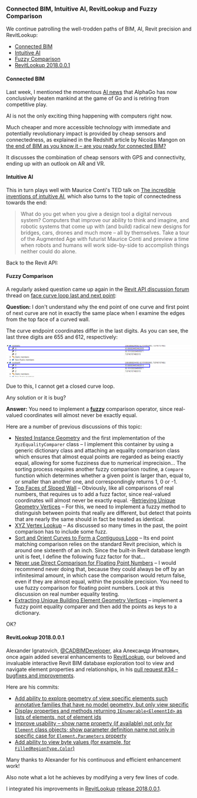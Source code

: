 <head>
<meta http-equiv="Content-Type" content="text/html; charset=utf-8">
<link rel="stylesheet" type="text/css" href="bc.css">
<script src="run_prettify.js" type="text/javascript"></script>
<!--
<script src="https://google-code-prettify.googlecode.com/svn/loader/run_prettify.js" type="text/javascript"></script>
-->
</head>

<!---

- [It’s the End of BIM as You Know It—Are You Ready for Connected BIM?](https://redshift.autodesk.com/connected-bim)
  sensor + gps + connection; follow-up AR and VR

- TED talk on [The incredible inventions of intuitive AI](https://www.youtube.com/watch?v=aR5N2Jl8k14) by Maurice Conti, published on 28 Feb 2017, also turns to the topic of connectedness towards the end:
  > What do you get when you give a design tool a digital nervous system? Computers that improve our ability to think and imagine, and robotic systems that come up with (and build) radical new designs for bridges, cars, drones and much more -- all by themselves. Take a tour of the Augmented Age with futurist Maurice Conti and preview a time when robots and humans will work side-by-side to accomplish things neither could do alone.

- https://forums.autodesk.com/t5/revit-api-forum/face-curve-loop-last-and-next-point/m-p/7130212
  fuzzy comparison
  /a/doc/revit/tbc/git/a $ grep -i fuzz *[md]
  0134_nested_instance_geo.htm:I implement this container by using a generic dictionary class and attaching an equality comparison class which ensures that almost equal points are regarded as being exactly equal, allowing for some fuzziness due to numerical imprecision.
  0134_nested_instance_geo.htm:The sorting process requires another fuzzy comparison routine, a Compare function which determines whether a given point is larger than, equal to, or smaller than another one, and correspondingly returns 1, 0 or -1.
  0620_top_faces_of_wall.htm:Obviously, like all comparisons of real numbers, that requires us to add a fuzz factor, since real-valued coordinates will almost never be exactly equal.
  0620_top_faces_of_wall.htm:<p>I already implemented an XYZ equality comparer incorporating such a fuzz factor in
  0737_melbourne_day_2.htm:For this, we need to somehow implement a fuzzy method to distinguish between points that really are different, but detect that points that are nearly the same should in fact be treated as identical.
  0791_obj_export_basics.htm:<p>As discussed so many times in the past, the point comparison has to include some fuzz.
  0918_contiguous_curves.htm:Since the built-in Revit database length unit is feet, I define the following fuzz factor for that:</p>
  1202_plane_proj_pick.htm:<p>I would recommend never doing that, because they could always be off by an infinitesimal amount, in which case the comparison would return false, even if they are almost equal, within the possible precision. You need to use fuzzy comparison for floating point numbers. Look at this discussion on
  1304_back_from_easter.htm:<p>The easiest, I find, is to implement a fuzzy point equality comparer and then add the points as keys to a dictionary.</p>

- https://github.com/jeremytammik/RevitLookup/pull/34

 @AutodeskForge #ForgeDevCon #RevitAPI @AutodeskRevit #bim #dynamobim
 
 &ndash; 
 ...

-->

### Connected BIM, Intuitive AI, RevitLookup and Fuzzy Comparison

We continue patrolling the well-trodden paths of BIM, AI, Revit precision and RevitLookup:

- [Connected BIM](#2)
- [Intuitive AI](#3)
- [Fuzzy Comparison](#4)
- [RevitLookup 2018.0.0.1](#5)


#### <a name="2"></a>Connected BIM

Last week, I mentioned the
momentous [AI news](http://thebuildingcoder.typepad.com/blog/2017/06/ai-news-and-sub-transaction-regen.html#2) that
AlphaGo has now conclusively beaten mankind at the game of Go and is retiring from competitive play.

AI is not the only exciting thing happening with computers right now.

Much cheaper and more accessible technology with immediate and potentially revolutionary impact is provided by cheap sensors and connectedness, as explained in the Redshift article by Nicolas Mangon
on [the end of BIM as you know it &ndash; are you ready for connected BIM?](https://redshift.autodesk.com/connected-bim)

It discusses the combination of cheap sensors with GPS and connectivity, ending up with an outlook on AR and VR.


#### <a name="3"></a>Intuitive AI

This in turn plays well with Maurice Conti's TED talk
on [The incredible inventions of intuitive AI](https://www.youtube.com/watch?v=aR5N2Jl8k14),
which also turns to the topic of connectedness towards the end:

> What do you get when you give a design tool a digital nervous system? Computers that improve our ability to think and imagine, and robotic systems that come up with (and build) radical new designs for bridges, cars, drones and much more &ndash; all by themselves. Take a tour of the Augmented Age with futurist Maurice Conti and preview a time when robots and humans will work side-by-side to accomplish things neither could do alone.

Back to the Revit API:


#### <a name="4"></a>Fuzzy Comparison

A regularly asked question came up again in
the [Revit API discussion forum](http://forums.autodesk.com/t5/revit-api-forum/bd-p/160) thread
on [face curve loop last and next point](https://forums.autodesk.com/t5/revit-api-forum/face-curve-loop-last-and-next-point/m-p/7130212):

**Question:** I don't understand why the end point of one curve and first point of next curve are not in exactly the same place when I examine the edges from the top face of a curved wall.
 
The curve endpoint coordinates differ in the last digits. As you can see, the last three digits are 655 and 612, respectively:

<center>
<img src="img/fuzz_curve_end_point_coords.png" alt="Curve endpoint digits differ" width="665">
</center>

Due to this, I cannot get a closed curve loop. 
 
Any solution or it is bug?

**Answer:** You need to implement a <u><b>fuzzy</b></u> comparison operator, since real-valued coordinates will almost never be exactly equal.

Here are a number of previous discussions of this topic:

<!--- /a/doc/revit/tbc/git/a $ grep -i fuzz *[md] --->

- [Nested Instance Geometry](http://thebuildingcoder.typepad.com/blog/2009/05/nested-instance-geometry.html) and the first implementation of the `XyzEqualityComparer` class &ndash; I implement this container by using a generic dictionary class and attaching an equality comparison class which ensures that almost equal points are regarded as being exactly equal, allowing for some fuzziness due to numerical imprecision... The sorting process requires another fuzzy comparison routine, a `Compare` function which determines whether a given point is larger than, equal to, or smaller than another one, and correspondingly returns 1, 0 or -1.
- [Top Faces of Sloped Wall](http://thebuildingcoder.typepad.com/blog/2011/07/top-faces-of-wall.html) &ndash; Obviously, like all comparisons of real numbers, that requires us to add a fuzz factor, since real-valued coordinates will almost never be exactly equal.
-[Retrieving Unique Geometry Vertices](http://thebuildingcoder.typepad.com/blog/2012/03/melbourne-day-two.html#2) &ndash; For this, we need to implement a fuzzy method to distinguish between points that really are different, but detect that points that are nearly the same should in fact be treated as identical.
- [XYZ Vertex Lookup](http://thebuildingcoder.typepad.com/blog/2012/06/obj-model-export-considerations.html#6) &ndash; As discussed so many times in the past, the point comparison has to include some fuzz.
- [Sort and Orient Curves to Form a Contiguous Loop](http://thebuildingcoder.typepad.com/blog/2013/03/sort-and-orient-curves-to-form-a-contiguous-loop.html) &ndash; Its end point matching comparison relies on the standard Revit precision, which is around one sixteenth of an inch. Since the built-in Revit database length unit is feet, I define the following fuzz factor for that...
- [Never use Direct Comparison for Floating Point Numbers](http://thebuildingcoder.typepad.com/blog/2014/09/planes-projections-and-picking-points.html#05) &ndash; I would recommend never doing that, because they could always be off by an infinitesimal amount, in which case the comparison would return false, even if they are almost equal, within the possible precision. You need to use fuzzy comparison for floating point numbers. Look at this discussion on real number equality testing.
- [Extracting Unique Building Element Geometry Vertices](http://thebuildingcoder.typepad.com/blog/2015/04/back-from-easter-holidays-and-various-revit-api-issues.html#4) &ndash; implement a fuzzy point equality comparer and then add the points as keys to a dictionary.

OK?


#### <a name="5"></a>RevitLookup 2018.0.0.1

Alexander Ignatovich, [@CADBIMDeveloper](https://github.com/CADBIMDeveloper),
aka Александр Игнатович, once again added several enhancements
to [RevitLookup](https://github.com/jeremytammik/RevitLookup),
our beloved and invaluable interactive Revit BIM database exploration tool to view and navigate element properties and relationships,
in his [pull request #34 &ndash; bugfixes and improvements](https://github.com/jeremytammik/RevitLookup/pull/34).

Here are his commits:

- [Add ability to explore geometry of view specific elements such annotative families that have no model geometry, but only view specific](https://github.com/jeremytammik/RevitLookup/pull/34/commits/c73237075d2c0bdca40b5caa57cd8675cb3c411c)
- [Display properties and methods returning <code>IEnumerable&lt;ElementId&gt;</code> as lists of elements, not of element ids](https://github.com/jeremytammik/RevitLookup/pull/34/commits/840b31ce2fa44cb72cc03197f7739566d5bd9615)
- [Improve usability &ndash; show name property (if available) not only for `Element` class objects; show parameter definition name not only in specific case for `Element.Parameters` property](https://github.com/jeremytammik/RevitLookup/pull/34/commits/8bc9662ffde4b703b4203b041c0876c63bc31685)
- [Add ability to view byte values (for example, for `FilledRegionType.Color`)](https://github.com/jeremytammik/RevitLookup/pull/34/commits/e872accb493bb7e2a1458475cefc0701375341e9)

Many thanks to Alexander for his continuous and efficient enhancement work!

Also note what a lot he achieves by modifying a very few lines of code.
 
I integrated his improvements 
in [RevitLookup](https://github.com/jeremytammik/RevitLookup)
[release 2018.0.0.1](https://github.com/jeremytammik/RevitLookup/releases/tag/2018.0.0.1).
 
